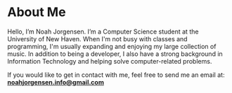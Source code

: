 # About Me

Hello, I’m Noah Jorgensen. I’m a Computer Science student at the University of New Haven. 
When I'm not busy with classes and programming, I'm usually expanding and enjoying my large collection of music. 
In addition to being a developer, I also have a strong background in Information Technology and helping solve 
computer-related problems. 

If you would like to get in contact with me, feel free to send me an email at: **noahjorgensen.info@gmail.com**
